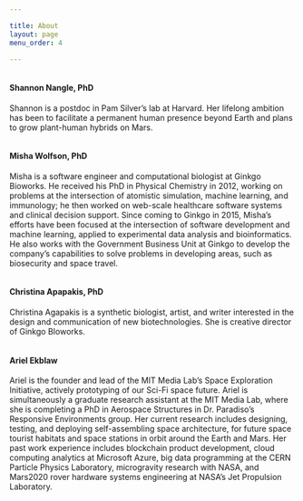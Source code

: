 ```yaml
---

title: About
layout: page
menu_order: 4

---
```


<div class="container" id="tourpackages-carousel">
      
   <div class="row">
        
   <div class="col-xs-18 col-sm-6 col-md-6">
          <div class="thumbnail">
            <img src="https://viriditas-org.github.io/photos/shannon.png" alt="">
              <div class="caption">
                <h4>Shannon Nangle, PhD</h4>
                <p>Shannon is a postdoc in Pam Silver’s lab at Harvard. Her lifelong ambition has been to facilitate a permanent human presence beyond Earth and plans to grow plant-human hybrids on Mars.</p>
             </div>
          </div>
        </div>

   <div class="col-xs-18 col-sm-6 col-md-6">
          <div class="thumbnail">
            <img src="https://viriditas-org.github.io/photos/misha.png" alt="">
              <div class="caption">
                <h4>Misha Wolfson, PhD</h4>
                <p>Misha is a software engineer and computational biologist at Ginkgo Bioworks. He received his PhD in Physical Chemistry in 2012, working on problems at the intersection of atomistic simulation, machine learning, and immunology; he then worked on web-scale healthcare software systems and clinical decision support. Since coming to Ginkgo in 2015, Misha’s efforts have been focused at the intersection of software development and machine learning, applied to experimental data analysis and bioinformatics. He also works with the Government Business Unit at Ginkgo to develop the company’s capabilities to solve problems in developing areas, such as biosecurity and space travel.</p>
         </div>
       </div>
      </div>
        
        
<div class="w-100 hidden-md-up"></div>  
  
  
   <div class="col-xs-18 col-sm-6 col-md-6">
        <div class="thumbnail">
            <img src="https://viriditas-org.github.io/photos/christina.png" alt="">
              <div class="caption">
                <h4>Christina Apapakis, PhD</h4>
                <p>Christina Agapakis is a synthetic biologist, artist, and writer interested in the design and communication of new biotechnologies. She is creative director of Ginkgo BIoworks.</p>
            </div>
          </div>
        </div>

   <div class="col-xs-18 col-sm-6 col-md-6">
       <div class="thumbnail">
            <img src="https://viriditas-org.github.io/photos/ariel.png" alt="">
              <div class="caption">
                <h4>Ariel Ekblaw</h4>
                <p>Ariel is the founder and lead of the MIT Media Lab’s Space Exploration Initiative, actively prototyping of our Sci-Fi space future. Ariel is simultaneously a graduate research assistant at the MIT Media Lab, where she is completing a PhD in Aerospace Structures in Dr. Paradiso’s Responsive Environments group. Her current research includes designing, testing, and deploying self-assembling space architecture, for future space tourist habitats and space stations in orbit around the Earth and Mars. Her past work experience includes blockchain product development, cloud computing analytics at Microsoft Azure, big data programming at the CERN Particle Physics Laboratory, microgravity research with NASA, and Mars2020 rover hardware systems engineering at NASA’s Jet Propulsion Laboratory.</p>
              </div>
          </div>
        </div>
        
  </div>
      
</div>




